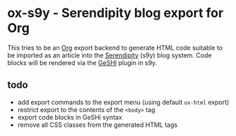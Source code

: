 ox-s9y - Serendipity blog export for Org
========================================

This tries to be an [Org](http://orgmode) export backend to generate
HTML code suitable to be imported as an article into the
[Serendipity](https://docs.s9y.org) (s9y) blog system.  Code blocks
will be rendered via the [GeSHI](http://qbnz.com/highlighter/) plugin
in s9y.

todo
----

- add export commands to the export menu (using default `ox-html` export)
- restrict export to the contents of the `<body>` tag
- export code blocks in GeSHi syntax
- remove all CSS classes from the generated HTML tags
